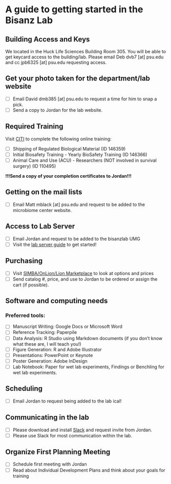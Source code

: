 # A guide to getting started in the Bisanz Lab

## Building Access and Keys

We located in the Huck Life Sciences Building Room 305. You will be able to get keycard access to the building/lab. Please email Deb dvb7 [at] psu.edu and cc jpb6325 [at] psu.edu requesting access.

## Get your photo taken for the department/lab website

- [ ] Email David dmb385 [at] psu.edu to request a time for him to snap a pick.
- [ ] Send a copy to Jordan for the lab website.

## Required Training

Visit [CITI](https://citi.psu.edu/) to complete the following online training:
- [ ] Shipping of Regulated Biological Material (ID 146359)
- [ ] Initial Biosafety Training - Yearly BioSafety Training (ID 146366)
- [ ] Animal Care and Use (ACU) - Researchers (NOT involved in survival surgery) (ID 110495)

**!!!Send a copy of your completion certificates to Jordan!!!**

## Getting on the mail lists

- [ ] Email Matt mblack [at] psu.edu and request to be added to the microbiome center website.

## Access to Lab Server

- [ ] Email Jordan and request to be added to the bisanzlab UMG
- [ ] Visit the [lab server guide](https://github.com/BisanzLab/LabGuides/blob/main/LabServer.md) to get started!

## Purchasing

- [ ] Visit [SIMBA/OnLion/Lion Marketplace](simba.psu.edu) to look at options and prices
- [ ] Send catalog #, price, and use to Jordan to be ordered or assign the cart (if possible).

## Software and computing needs

### Preferred tools:
- [ ] Manuscript Writing: Google Docs or Microsoft Word
- [ ] Reference Tracking: Paperpile
- [ ] Data Analysis: R Studio using Markdown documents (if you don’t know what these are, I will teach you!)
- [ ] Figure Generation: R and Adobe Illustrator
- [ ] Presentations: PowerPoint or Keynote
- [ ] Poster Generation: Adobe InDesign
- [ ] Lab Notebook: Paper for wet lab experiments, Findings or Benchling for wet lab experiments.

## Scheduling
- [ ] Email Jordan to request being added to the lab ical!

## Communicating in the lab
- [ ] Please download and install [Slack](www.slack.com) and request invite from Jordan.
- [ ] Please use Slack for most communication within the lab.

## Organize First Planning Meeting
- [ ] Schedule first meeting with Jordan
- [ ] Read about Individual Development Plans and think about your goals for training
